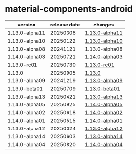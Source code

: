 # material-components-android	


|version|release date|changes|
|---|---|---|
|1.13.0-alpha11|20250306|[1.13.0-alpha11](./1.13.0-alpha11-20250306.md)|
|1.13.0-alpha10|20250122|[1.13.0-alpha10](./1.13.0-alpha10-20250122.md)|
|1.13.0-alpha08|20241121|[1.13.0-alpha08](./1.13.0-alpha08-20241121.md)|
|1.14.0-alpha03|20250721|[1.14.0-alpha03](./1.14.0-alpha03-20250721.md)|
|1.13.0-rc01|20250730|[1.13.0-rc01](./1.13.0-rc01-20250730.md)|
|1.13.0|20250905|[1.13.0](./1.13.0-20250905.md)|
|1.13.0-alpha09|20241219|[1.13.0-alpha09](./1.13.0-alpha09-20241219.md)|
|1.13.0-beta01|20250709|[1.13.0-beta01](./1.13.0-beta01-20250709.md)|
|1.13.0-alpha13|20250421|[1.13.0-alpha13](./1.13.0-alpha13-20250421.md)|
|1.14.0-alpha05|20250925|[1.14.0-alpha05](./1.14.0-alpha05-20250925.md)|
|1.14.0-alpha02|20250618|[1.14.0-alpha02](./1.14.0-alpha02-20250618.md)|
|1.14.0-alpha01|20250515|[1.14.0-alpha01](./1.14.0-alpha01-20250515.md)|
|1.13.0-alpha12|20250324|[1.13.0-alpha12](./1.13.0-alpha12-20250324.md)|
|1.13.0-alpha14|20250603|[1.13.0-alpha14](./1.13.0-alpha14-20250603.md)|
|1.14.0-alpha04|20250820|[1.14.0-alpha04](./1.14.0-alpha04-20250820.md)|
